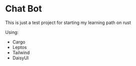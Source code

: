 # Chat Bot
This is just a test project for starting my learning path on rust

Using:
- Cargo
- Leptos
- Tailwind
- DaisyUI